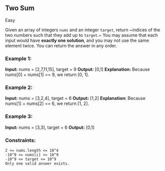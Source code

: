## Two Sum

Easy


Given an array of integers `nums` and an integer `target`, return ~indices of the two numbers such that they add up to `target`.~
You may assume that each input would have **exactly one solution**, and you may not use the same element twice.
You can return the answer in any order.

### Example 1:

**Input:** nums = [2,7,11,15], target = 9
**Output:** [0,1]
**Explanation:** Because nums[0] + nums[1] == 9, we return [0, 1].

### Example 2:

**Input:** nums = [3,2,4], target = 6
**Output:** [1,2]
**Explanation:** Because nums[1] + nums[2] == 6, we return [1, 2].

### Example 3:

**Input:** nums = [3,3], target = 6
**Output:** [0,1]

### Constraints:
```
2 <= nums.length <= 10^4
-10^9 <= nums[i] <= 10^9
-10^9 <= target <= 10^9
Only one valid answer exists.
```

